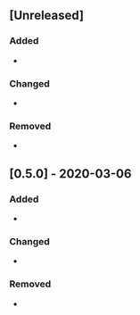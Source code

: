 ## [Unreleased]

### Added

-

### Changed

-

### Removed

-

## [0.5.0] - 2020-03-06

### Added

-

### Changed

- 

### Removed

- 